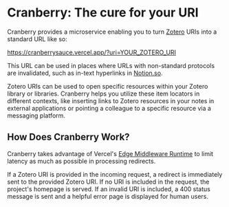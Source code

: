 # Cranberry: The cure for your URI
Cranberry provides a microservice enabling you to turn [Zotero](https://zotero.org) URIs into a standard URL like so:

https://cranberrysauce.vercel.app/?uri=YOUR_ZOTERO_URI

This URL can be used in places where URLs with non-standard protocols are invalidated, such as in-text hyperlinks in [Notion.so](https://notion.so/).

Zotero URIs can be used to open specific resources within your Zotero library or libraries. Cranberry helps you utilize these item locators in different contexts, like inserting links to Zotero resources in your notes in external applications or pointing a colleague to a specific resource via a messaging platform.

## How Does Cranberry Work?
Cranberry takes advantage of Vercel's [Edge Middleware Runtime](https://vercel.com/docs/functions/edge-middleware) to limit latency as much as possible in processing redirects. 

If a Zotero URI is provided in the incoming request, a redirect is immediately sent to the provided Zotero URI. If no URI is included in the request, the project's homepage is served. If an invalid URI is included, a 400 status message is sent and a helpful error page is displayed for human users.
